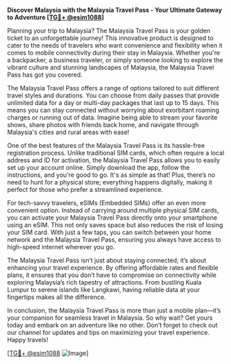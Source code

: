 **Discover Malaysia with the Malaysia Travel Pass - Your Ultimate Gateway to Adventure [[TG💪+ @esim1088](https://t.me/s/esim1088)]**

Planning your trip to Malaysia? The Malaysia Travel Pass is your golden ticket to an unforgettable journey! This innovative product is designed to cater to the needs of travelers who want convenience and flexibility when it comes to mobile connectivity during their stay in Malaysia. Whether you're a backpacker, a business traveler, or simply someone looking to explore the vibrant culture and stunning landscapes of Malaysia, the Malaysia Travel Pass has got you covered.

The Malaysia Travel Pass offers a range of options tailored to suit different travel styles and durations. You can choose from daily passes that provide unlimited data for a day or multi-day packages that last up to 15 days. This means you can stay connected without worrying about exorbitant roaming charges or running out of data. Imagine being able to stream your favorite shows, share photos with friends back home, and navigate through Malaysia's cities and rural areas with ease!

One of the best features of the Malaysia Travel Pass is its hassle-free registration process. Unlike traditional SIM cards, which often require a local address and ID for activation, the Malaysia Travel Pass allows you to easily set up your account online. Simply download the app, follow the instructions, and you're good to go. It's as simple as that! Plus, there’s no need to hunt for a physical store; everything happens digitally, making it perfect for those who prefer a streamlined experience.

For tech-savvy travelers, eSIMs (Embedded SIMs) offer an even more convenient option. Instead of carrying around multiple physical SIM cards, you can activate your Malaysia Travel Pass directly onto your smartphone using an eSIM. This not only saves space but also reduces the risk of losing your SIM card. With just a few taps, you can switch between your home network and the Malaysia Travel Pass, ensuring you always have access to high-speed internet wherever you go.

The Malaysia Travel Pass isn’t just about staying connected; it’s about enhancing your travel experience. By offering affordable rates and flexible plans, it ensures that you don’t have to compromise on connectivity while exploring Malaysia’s rich tapestry of attractions. From bustling Kuala Lumpur to serene islands like Langkawi, having reliable data at your fingertips makes all the difference.

In conclusion, the Malaysia Travel Pass is more than just a mobile plan—it’s your companion for seamless travel in Malaysia. So why wait? Get yours today and embark on an adventure like no other. Don’t forget to check out our channel for updates and tips on maximizing your travel experience. Happy travels!

[[TG💪+ @esim1088](https://t.me/s/esim1088) ![Image](https://i.postimg.cc/Y0z9fWf4/image.png)]